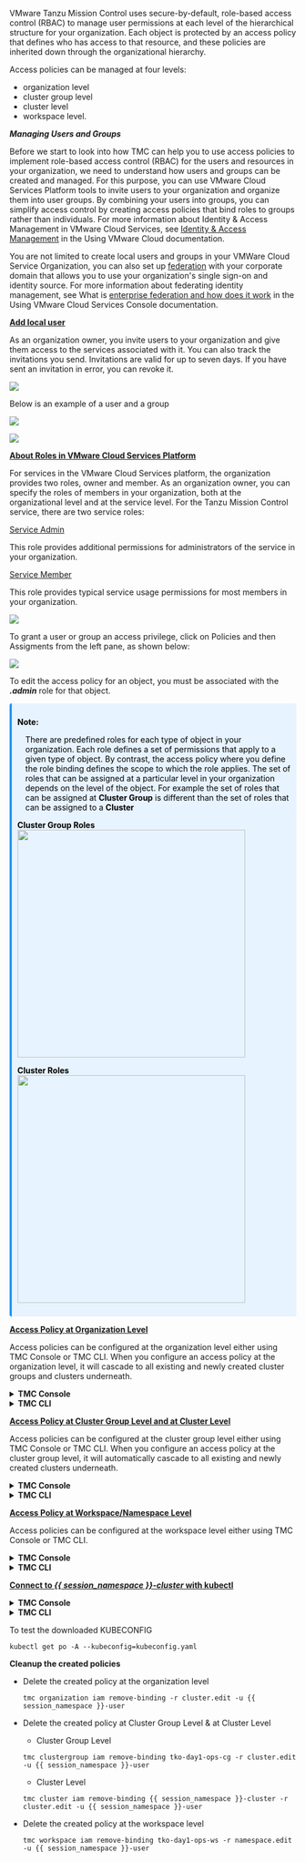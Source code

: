 
VMware Tanzu Mission Control uses secure-by-default, role-based access control (RBAC) to manage user permissions at each level of the hierarchical structure for your organization. Each object is protected by an access policy that defines who has access to that resource, and these policies are inherited down through the organizational hierarchy.

Access policies can be managed at four levels:

* organization level
* cluster group level
* cluster level 
* workspace level.

***Managing Users and Groups***

Before we start to look into how TMC can help you to use access policies to implement role-based access control (RBAC) for the users and resources in your organization, we need to understand how users and groups can be created and managed. For this purpose, you can use VMware Cloud Services Platform tools to invite users to your organization and organize them into user groups. 
By combining your users into groups, you can simplify access control by creating access policies that bind roles to groups rather than individuals. For more information about Identity & Access Management in VMware Cloud Services, see [Identity & Access Management](https://docs.vmware.com/en/VMware-Cloud-services/services/Using-VMware-Cloud-Services/GUID-D8316607-FE94-4DBA-9712-5CAD4DE885B5.html) in the Using VMware Cloud documentation.

You are not limited to create local users and groups in your VMWare Cloud Service Organization, you can also set up <ins>federation</ins> with your corporate domain that allows you to use your organization's single sign-on and identity source. For more information about federating identity management, see What is [enterprise federation and how does it work](https://docs.vmware.com/en/VMware-Cloud-services/services/setting-up-enterprise-federation-cloud-services/GUID-76FAECB3-CFAA-461E-B9C9-2A49C39CD17F.html) in the Using VMware Cloud Services Console documentation.

<ins>**Add local user**</ins> 

As an organization owner, you invite users to your organization and give them access to the services associated with it. You can also track the invitations you send. Invitations are valid for up to seven days. If you have sent an invitation in error, you can revoke it.

![](./images/csp-adduser.png)

Below is an example of a user and a group

![](./images/csp-users.png)

![](./images/csp-groups.png)

<ins>**About Roles in VMware Cloud Services Platform**</ins>

For services in the VMware Cloud Services platform, the organization provides two roles, owner and member. As an organization owner, you can specify the roles of members in your organization, both at the organizational level and at the service level. For the Tanzu Mission Control service, there are two service roles:

<ins>Service Admin</ins>

This role provides additional permissions for administrators of the service in your organization.

<ins>Service Member</ins>

This role provides typical service usage permissions for most members in your organization.

![](./images/csp-roles.png)

To grant a user or group an access privilege, click on Policies and then Assigments from the left pane, as shown below:

![](./images/policies.png)

To edit the access policy for an object, you must be associated with the ***.admin*** role for that object.


<div class="warning" style='background-color:#e7f3fe; color: #000000; border-left: solid #2196F3 4px; border-radius: 4px; padding:0.7em;'>
<span>
<p style='margin-top:1em; text-align:left'>
<b>Note:</b></p>
<p style='margin-left:1em;'>
There are predefined roles for each type of object in your organization. Each role defines a set of permissions that apply to a given type of object. By contrast, the access policy where you define the role binding defines the scope to which the role applies. The set of roles that can be assigned at a particular level in your organization depends on the level of the object. For example the set of roles that can be assigned at <b>Cluster Group</b> is different than the set of roles that can be assigned to a <b>Cluster</b> 

<p float="left">
  <b>Cluster Group Roles</b>
  <img src="./images/cluster-group-roles.png" width="400" />

  <b>Cluster Roles</b>
  <img src="./images/cluster-roles.png" width="400" /> 
</p>

</p>
</span>
</div>
<p></p>

<b><u>Access Policy at Organization Level</u></b>

Access policies can be configured at the organization level either using TMC Console or TMC CLI.
When you configure an access policy at the organization level, it will cascade to all existing and newly created cluster groups and clusters underneath.  

<details>
<summary><b>TMC Console</b></summary>
<p>

* Click on Access then the root organization in the left pane.
* In the organizational view on the Access tab of the Policies page, select the object whose access policy you want to add a role binding to.

![](./images/policy-org.png)

- Click on the organization:  ***Partner - Tanzu SE Americas***
- Click the arrow next to the object name ***Partner - Tanzu SE Americas*** under Direct access policies.
- Click Create Role Binding.
- Select the **cluster.admin** role to grant administrative access to this cluster group that you want to bind to an identity.
- Select the identity type (user or group) that you want to bind.
- Enter one or more identities, clicking Add after each identity, and then click Save.
</p> 
</details>
<details>
<summary><b>TMC CLI</b></summary>
<p>

* Create a policy 

    ```execute-1
    tmc organization iam add-binding -r cluster.edit -u {{ session_namespace }}-user
    ```
* Confirm that the policy has been created    

    ```execute-1
    tmc organization iam get-policy
    ```   
</p> 
</details>

<p>
</p>

<b><u>Access Policy at Cluster Group Level and at Cluster Level</u></b>

Access policies can be configured at the cluster group level either using TMC Console or TMC CLI.
When you configure an access policy at the cluster group level, it will automatically cascade to all existing and newly created clusters underneath.  

<details>
<summary><b>TMC Console</b></summary>
<p>

![](./images/policy-access-cg-1.png)

- Click on the cluster group:  ***tko-day1-ops-cg***. 
- Click the arrow next to the object name under Direct access policies.
- Click Create Role Binding.
- Select the ***cluster.admin*** role to grant administrative access to this cluster group that you want to bind to an identity.
- Select the identity type (user or group) that you want to bind.
- Enter one or more identities, clicking Add after each identity, and then click Save.

---
**Note:** 

You can repeat the same step above for **{{ session_namespace }}-cluster** to assign access policies at cluster level

---

![](./images/policy-access-cg-2.png)
</p> 
</details>
<details>
<summary><b>TMC CLI</b></summary>
<p>

* Create a policy 
    * Cluster Group Level
    ```execute-1
    tmc clustergroup iam add-binding tko-day1-ops-cg -r cluster.edit -u {{ session_namespace }}-user 
    ```
    * Cluster Level
    ```execute-1
    tmc cluster iam add-binding {{ session_namespace }}-cluster -r cluster.edit -u {{ session_namespace }}-user 
    ```
* Confirm that the policy has been created    
    * Cluster Group Level
    ```execute-1
    tmc clustergroup iam get-policy tko-day1-ops-cg
    ```
    * Cluster Level
    ```execute-1
    tmc cluster iam get-policy {{ session_namespace }}-cluster
    ```
</p> 
</details>
<p></p>

<b><u>Access Policy at Workspace/Namespace Level</u></b>

Access policies can be configured at the workspace level either using TMC Console or TMC CLI.

<details>
<summary><b>TMC Console</b></summary>
<p>

![](./images/policy-access-ws-1.png)

* click on the workspace: ***tko-day1-ops-ws***. Similar to the steps given above, we can grant a desired
* role binding to the workspace:  ***tko-day1-ops-ws*** as shown below. 
* this time grant the ***namespace.admin*** privilege to a group of users. 
* click Add after each identity, and then click Save.

![](./images/policy-access-ws-2.png)

</p> 
</details>

<details>
<summary><b>TMC CLI</b></summary>
<p>

* Create a policy 

    ```execute-1
    tmc workspace iam add-binding tko-day1-ops-ws -r namespace.edit -u {{ session_namespace }}-user 
    ```
* Confirm that the policy has been created    

    ```execute-1
    tmc workspace iam get-policy tko-day1-ops-ws
    ```
</p> 
</details>

<p>
</p>

<b><u>Connect to *{{ session_namespace }}-cluster* with kubectl</u></b>

<details>
<summary><b>TMC Console</b></summary>
<p>

1. In the left navigation pane of the Tanzu Mission Control console, click Clusters.
2. On the Clusters page, click ***{{ session_namespace }}-cluster***.
3. On the cluster detail page, in the upper right corner, click Access this cluster.
![](./images/cluster-access-1.png)
4. In the resulting popup modal, click Download KUBECONFIG file. and save the downloaded YAML file in a location that is accessible to kubectl (for example, in `~/.kube/config` or in a location specified in the KUBECONFIG environment variable).
![](./images/cluster-access-2.png)
</p> 
</details>

<details>
<summary><b>TMC CLI</b></summary>
<p>

```execute-1
tmc cluster auth kubeconfig get {{ session_namespace }}-cluster > kubeconfig.yaml 
```
</p> 
</details>

<p>
</p>

To test the downloaded KUBECONFIG

```execute-1
kubectl get po -A --kubeconfig=kubeconfig.yaml
```
**Cleanup the created policies**

* Delete the created policy at the organization level

    ```execute-1
    tmc organization iam remove-binding -r cluster.edit -u {{ session_namespace }}-user 
    ``` 
* Delete the created policy at Cluster Group Level & at Cluster Level

    * Cluster Group Level
    ```execute-1
    tmc clustergroup iam remove-binding tko-day1-ops-cg -r cluster.edit -u {{ session_namespace }}-user 
    ```

    * Cluster Level
    ```execute-1
    tmc cluster iam remove-binding {{ session_namespace }}-cluster -r cluster.edit -u {{ session_namespace }}-user 
    ```
* Delete the created policy at the workspace level

    ```execute-1
    tmc workspace iam remove-binding tko-day1-ops-ws -r namespace.edit -u {{ session_namespace }}-user 
    ```     